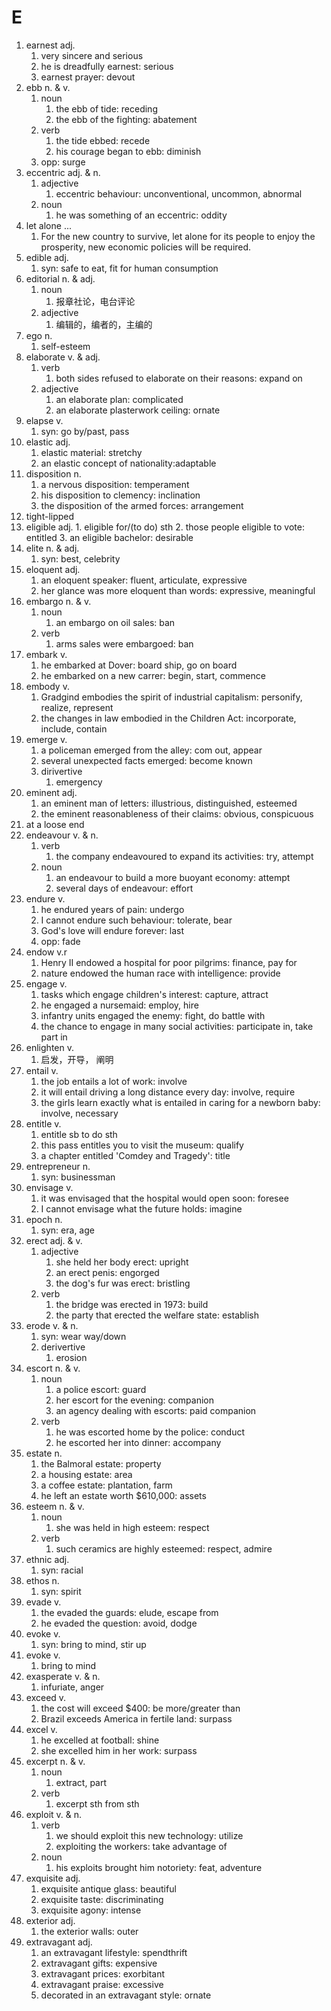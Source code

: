 # E

1. earnest adj.
   1. very sincere and serious
   2. he is dreadfully earnest: serious
   3. earnest prayer: devout
2. ebb n. & v.
   1. noun
      1. the ebb of tide: receding
      2. the ebb of the fighting: abatement
   2. verb
      1. the tide ebbed: recede
      2. his courage began to ebb: diminish
   3. opp: surge
3. eccentric adj. & n.
   1. adjective
      1. eccentric behaviour: unconventional, uncommon, abnormal
   2. noun
      1. he was something of an eccentric: oddity
4. let alone ...
   1. For the new country to survive, let alone for its people to enjoy the prosperity, new economic policies will be required.
5. edible adj.
   1. syn: safe to eat, fit for human consumption
6. editorial n. & adj.
   1. noun
      1. 报章社论，电台评论
   2. adjective
      1. 编辑的，编者的，主编的
7. ego n.
   1. self-esteem
8. elaborate v. & adj.
   1. verb
      1. both sides refused to elaborate  on their reasons: expand on
   2. adjective
      1. an elaborate plan: complicated
      2. an elaborate plasterwork ceiling: ornate
9. elapse v.
   1. syn: go by/past, pass
10. elastic adj.
    1. elastic material: stretchy
    2. an elastic concept of nationality:adaptable
11. disposition n.
    1. a nervous disposition: temperament
    2. his disposition to clemency: inclination
    3. the disposition of the armed forces: arrangement
12. tight-lipped
13. eligible adj.
        1. eligible for/(to do) sth
            2. those people eligible to vote: entitled
            3. an eligible bachelor: desirable
14. elite n. & adj.
    1. syn: best, celebrity
15. eloquent adj.
    1. an eloquent speaker: fluent, articulate, expressive
    2. her glance was more eloquent than words: expressive, meaningful
16. embargo n. & v.
    1. noun
       1. an embargo on oil sales: ban
    2. verb
       1. arms sales were embargoed: ban
17. embark v.
    1. he embarked at Dover: board ship, go on board
    2. he embarked on a new carrer: begin, start, commence
18. embody v.
    1. Gradgind embodies the spirit of industrial capitalism: personify, realize, represent
    2. the changes in law embodied in the Children Act: incorporate, include, contain
19. emerge v.
    1. a policeman emerged from the alley: com out, appear
    2. several unexpected facts emerged: become known
    3. dirivertive
       1. emergency
20. eminent adj.
    1. an eminent man of letters: illustrious, distinguished, esteemed
    2. the eminent reasonableness of their claims: obvious, conspicuous
21. at a loose end
22. endeavour v. & n.
    1. verb
       1. the company endeavoured to expand its activities: try, attempt
    2. noun
       1. an endeavour to build a more buoyant economy: attempt
       2. several days of endeavour: effort
23. endure v.
    1. he endured years of pain: undergo
    2. I cannot endure such behaviour: tolerate, bear
    3. God's love will endure forever: last
    4. opp: fade
24. endow v.r
    1. Henry II endowed a hospital for poor pilgrims: finance, pay for
    2. nature endowed the human race with intelligence: provide
25. engage v.
    1. tasks which engage children's interest: capture, attract
    2. he engaged a nursemaid: employ, hire
    3. infantry units engaged the enemy: fight, do battle with
    4. the chance to engage in many social activities: participate in, take part in
26. enlighten v.
    1. 启发，开导， 阐明
27. entail v.
    1. the job entails a lot of work: involve
    2. it will entail driving a long distance every day: involve, require
    3. the girls learn exactly what is entailed in caring for a newborn baby: involve, necessary
28. entitle v.
    1. entitle sb to do sth
    2. this pass entitles you to visit the museum: qualify
    3. a chapter entitled 'Comdey and Tragedy': title
29. entrepreneur n.
    1. syn: businessman
30. envisage v.
    1. it was envisaged that the hospital would open soon: foresee
    2. I cannot envisage what the future holds: imagine
31. epoch n.
    1. syn: era, age
32. erect adj. & v.
    1. adjective
       1. she held her body erect: upright
       2. an erect penis: engorged
       3. the dog's fur was erect: bristling
    2. verb
       1. the bridge was erected in 1973: build
       2. the party that erected the welfare state: establish
33. erode v. & n.
    1. syn: wear way/down
    2. derivertive
       1. erosion
34. escort n. & v.
    1. noun
       1. a police escort: guard
       2. her escort for the evening: companion
       3. an agency dealing with escorts: paid companion
    2. verb
       1. he was escorted home by the police: conduct
       2. he escorted her into dinner: accompany
35. estate n.
    1. the Balmoral estate: property
    2. a housing estate: area
    3. a coffee estate: plantation, farm
    4. he left an estate worth $610,000: assets
36. esteem n. & v.
    1. noun
       1. she was held in high esteem: respect
    2. verb
       1. such ceramics are highly esteemed: respect, admire
37. ethnic adj.
    1. syn: racial
38. ethos n.
    1. syn: spirit
39. evade v.
    1. the evaded the guards: elude, escape from
    2. he evaded the question: avoid, dodge
40. evoke v.
    1. syn: bring to mind, stir up
41. evoke v.
    1. bring to mind
42. exasperate v. & n.
    1. infuriate, anger
43. exceed v.
    1. the cost will exceed $400: be more/greater than
    2. Brazil exceeds America in fertile land: surpass
44. excel v.
    1. he excelled at football: shine
    2. she excelled him in her work: surpass
45. excerpt n. & v.
    1. noun
       1. extract, part
    2. verb
       1. excerpt sth from sth
46. exploit v. & n.
    1. verb
       1. we should exploit this new technology: utilize
       2. exploiting the workers: take advantage of
    2. noun
       1. his exploits brought him notoriety: feat, adventure
47. exquisite adj.
    1. exquisite antique glass: beautiful
    2. exquisite taste: discriminating
    3. exquisite agony: intense
48. exterior adj.
    1. the exterior walls: outer
49. extravagant adj.
    1. an extravagant lifestyle: spendthrift
    2. extravagant gifts: expensive
    3. extravagant prices: exorbitant
    4. extravagant praise: excessive
    5. decorated in an extravagant style: ornate
